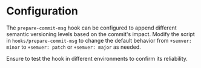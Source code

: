 # Configuration

The `prepare-commit-msg` hook can be configured to append different semantic versioning levels based on the commit's impact. Modify the script in `hooks/prepare-commit-msg` to change the default behavior from `+semver: minor` to `+semver: patch` or `+semver: major` as needed.

Ensure to test the hook in different environments to confirm its reliability.
